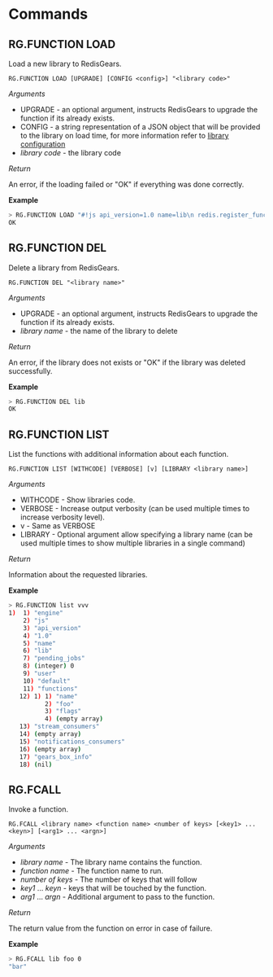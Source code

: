 # Commands

## RG.FUNCTION LOAD

Load a new library to RedisGears.

```
RG.FUNCTION LOAD [UPGRADE] [CONFIG <config>] "<library code>"
```

_Arguments_

* UPGRADE - an optional argument, instructs RedisGears to upgrade the function if its already exists.
* CONFIG - a string representation of a JSON object that will be provided to the library on load time, for more information refer to [library configuration](function_advance_topics.md#library-configuration)
* _library code_ - the library code

_Return_

An error, if the loading failed or "OK" if everything was done correctly.

**Example**
```bash
> RG.FUNCTION LOAD "#!js api_version=1.0 name=lib\n redis.register_function('foo', ()=>{return 'bar'})"
OK
```

## RG.FUNCTION DEL

Delete a library from RedisGears.

```
RG.FUNCTION DEL "<library name>"
```

_Arguments_

* UPGRADE - an optional argument, instructs RedisGears to upgrade the function if its already exists.
* _library name_ - the name of the library to delete

_Return_

An error, if the library does not exists or "OK" if the library was deleted successfully.

**Example**
```bash
> RG.FUNCTION DEL lib
OK
```

## RG.FUNCTION LIST

List the functions with additional information about each function.

```
RG.FUNCTION LIST [WITHCODE] [VERBOSE] [v] [LIBRARY <library name>]
```

_Arguments_

* WITHCODE - Show libraries code.
* VERBOSE - Increase output verbosity (can be used multiple times to increase verbosity level).
* v - Same as VERBOSE
* LIBRARY - Optional argument allow specifying a library name (can be used multiple times to show multiple libraries in a single command)

_Return_

Information about the requested libraries.

**Example**
```bash
> RG.FUNCTION list vvv
1)  1) "engine"
    2) "js"
    3) "api_version"
    4) "1.0"
    5) "name"
    6) "lib"
    7) "pending_jobs"
    8) (integer) 0
    9) "user"
    10) "default"
    11) "functions"
   12) 1) 1) "name"
          2) "foo"
          3) "flags"
          4) (empty array)
   13) "stream_consumers"
   14) (empty array)
   15) "notifications_consumers"
   16) (empty array)
   17) "gears_box_info"
   18) (nil)

```

## RG.FCALL

Invoke a function.

```
RG.FCALL <library name> <function name> <number of keys> [<key1> ... <keyn>] [<arg1> ... <argn>]
```

_Arguments_

* _library name_ - The library name contains the function.
* _function name_ - The function name to run.
* _number of keys_ - The number of keys that will follow
* _key1_ ... _keyn_ - keys that will be touched by the function.
* _arg1_ ... _argn_ - Additional argument to pass to the function.

_Return_

The return value from the function on error in case of failure.

**Example**
```bash
> RG.FCALL lib foo 0
"bar"
```
